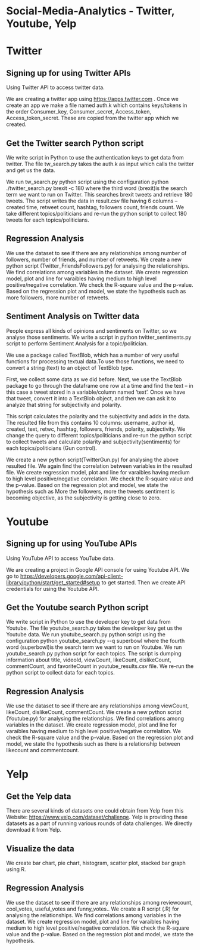 # Social-Media-Analytics - Twitter, Youtube, Yelp

# Twitter

## Signing up for using Twitter APIs

Using Twitter API to access twitter data.

We are creating a twitter app using https://apps.twitter.com . Once we create an app we make a file named auth.k which contains keys/tokens in the order Consumer_key, Consumer_secret, Access_token, Access_token_secret. These are copied from the twitter app which we created. 

## Get the Twitter search Python script 

We write script in Python to use the authentication keys to get data from twitter. The file tw_search.py takes the auth.k as input which calls the twitter and get us the data.

We run tw_search.py python script using the configuration  python ./twitter_search.py brexit -c 180 where the third word (brexit)is the search term we want to run on Twitter. This searches brexit tweets and retrieve 180 tweets. The script writes the data in result.csv file having 6 columns – created time, retweet count, hashtag, followers count, friends count. We take different topics/politicians and re-run the python script to collect 180 tweets for each topics/politicians.

## Regression Analysis

We use the dataset to see if there are any relationships among number of followers, number of friends, and number of retweets. We create a new python script (Twitter_FriendsFollowers.py) for analysing the relationships. We find correlations among variables in the dataset. We create regression model, plot and line for varaibles having medium to high level positive/negative correlation. We check the R-square value and the p-value. Based on the regression plot and model, we state the hypothesis such as more followers, more number of retweets.

## Sentiment Analysis on Twitter data

People express all kinds of opinions and sentiments on Twitter, so we analyse those sentiments. We write a script in python twitter_sentiments.py script to perform Sentiment Analysis for a topic/politician. 

We use a package called TextBlob, which has a number of very useful functions for processing textual data.To use those functions, we need to convert a string (text) to an object of TextBlob type.

First, we collect some data as we did before. Next, we use the TextBlob package to go through the dataframe one row at a time and find the text – in this case a tweet stored in a variable/column named ‘text’. Once we have that tweet, convert it into a TextBlob object, and then we can ask it to analyze that string for subjectivity and polarity.

This script calculates the polarity and the subjectivity and adds in the data. The resulted file from this contains 10 columns: username, author id, created, text, retwc, hashtag, followers, friends, polarity, subjectivity. We change the query to different topics/politicians and re-run the python script to collect tweets and calculate polarity and subjectivity(sentiments) for each topics/politicians (Gun control).

We create a new python script(TwitterGun.py) for analysing the above resulted file. We again find the correlation between variables in the resulted file. We create regression model, plot and line for varaibles having medium to high level positive/negative correlation. We check the R-square value and the p-value. Based on the regression plot and model, we state the hypothesis such as More the followers, more the tweets sentiment is becoming objective, as the subjectivity is getting close to zero.


# Youtube

## Signing up for using YouTube APIs

Using YouTube API to access YouTube data.

We are creating a project in Google API console for using Youtube API. We go to https://developers.google.com/api-client-library/python/start/get_started#setup to get started. Then we create API credentials for using the Youtube API.

## Get the Youtube search Python script 

We write script in Python to use the developer key to get data from Youtube. The file youtube_search.py takes the developer key get us the Youtube data.
We run youtube_search.py python script using the configuration  python youtube_search.py --q superbowl where the fourth word (superbowl)is the search term we want to run on Youtube. We run youtube_search.py python script for each topics. The script is dumping information about title, videoId, viewCount, likeCount, dislikeCount, commentCount, and favoriteCount in youtube_results.csv file. We re-run the python script to collect data for each topics.
 
## Regression Analysis

We use the dataset to see if there are any relationships among viewCount, likeCount, dislikeCount, commentCount. We create a new python script (Youtube.py) for analysing the relationships. We find correlations among variables in the dataset. We create regression model, plot and line for varaibles having medium to high level positive/negative correlation. We check the R-square value and the p-value. Based on the regression plot and model, we state the hypothesis such as there is a relationship between likecount and commentcount.

# Yelp

## Get the Yelp data

There are several kinds of datasets one could obtain from Yelp from this Website: https://www.yelp.com/dataset/challenge. Yelp is providing these datasets as a part of running various rounds of data challenges. We directly download it from Yelp.

## Visualize the data

We create bar chart, pie chart, histogram, scatter plot, stacked bar graph using R.

## Regression Analysis

We use the dataset to see if there are any relationships among reviewcount, cool_votes, useful_votes and funny_votes.. We create a R script (.R) for analysing the relationships. We find correlations among variables in the dataset. We create regression model, plot and line for varaibles having medium to high level positive/negative correlation. We check the R-square value and the p-value. Based on the regression plot and model, we state the hypothesis.
